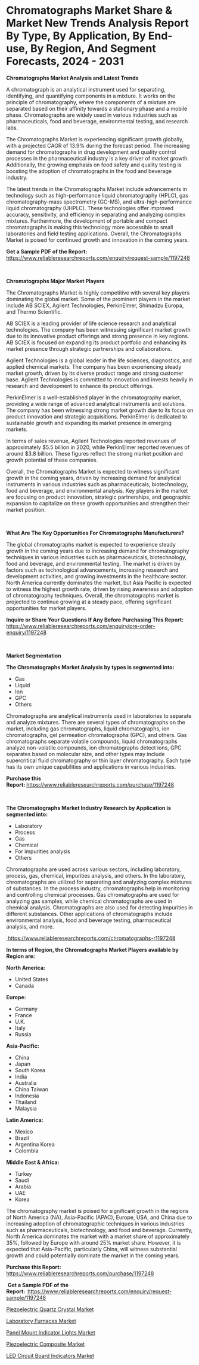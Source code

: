 <p><h1>Chromatographs Market Share & Market New Trends Analysis Report By Type, By Application, By End-use, By Region, And Segment Forecasts, 2024 - 2031</h1></p><p><strong>Chromatographs Market Analysis and Latest Trends</strong></p>
<p><p>A chromatograph is an analytical instrument used for separating, identifying, and quantifying components in a mixture. It works on the principle of chromatography, where the components of a mixture are separated based on their affinity towards a stationary phase and a mobile phase. Chromatographs are widely used in various industries such as pharmaceuticals, food and beverage, environmental testing, and research labs.</p><p>The Chromatographs Market is experiencing significant growth globally, with a projected CAGR of 13.9% during the forecast period. The increasing demand for chromatographs in drug development and quality control processes in the pharmaceutical industry is a key driver of market growth. Additionally, the growing emphasis on food safety and quality testing is boosting the adoption of chromatographs in the food and beverage industry.</p><p>The latest trends in the Chromatographs Market include advancements in technology such as high-performance liquid chromatography (HPLC), gas chromatography-mass spectrometry (GC-MS), and ultra-high-performance liquid chromatography (UHPLC). These technologies offer improved accuracy, sensitivity, and efficiency in separating and analyzing complex mixtures. Furthermore, the development of portable and compact chromatographs is making this technology more accessible to small laboratories and field testing applications. Overall, the Chromatographs Market is poised for continued growth and innovation in the coming years.</p></p>
<p><strong>Get a Sample PDF of the Report:&nbsp;</strong> <a href="https://www.reliableresearchreports.com/enquiry/request-sample/1197248">https://www.reliableresearchreports.com/enquiry/request-sample/1197248</a></p>
<p>&nbsp;</p>
<p><strong>Chromatographs Major Market Players</strong></p>
<p><p>The Chromatographs Market is highly competitive with several key players dominating the global market. Some of the prominent players in the market include AB SCIEX, Agilent Technologies, PerkinElmer, Shimadzu Europa, and Thermo Scientific.</p><p>AB SCIEX is a leading provider of life science research and analytical technologies. The company has been witnessing significant market growth due to its innovative product offerings and strong presence in key regions. AB SCIEX is focused on expanding its product portfolio and enhancing its market presence through strategic partnerships and collaborations.</p><p>Agilent Technologies is a global leader in the life sciences, diagnostics, and applied chemical markets. The company has been experiencing steady market growth, driven by its diverse product range and strong customer base. Agilent Technologies is committed to innovation and invests heavily in research and development to enhance its product offerings.</p><p>PerkinElmer is a well-established player in the chromatography market, providing a wide range of advanced analytical instruments and solutions. The company has been witnessing strong market growth due to its focus on product innovation and strategic acquisitions. PerkinElmer is dedicated to sustainable growth and expanding its market presence in emerging markets.</p><p>In terms of sales revenue, Agilent Technologies reported revenues of approximately $5.5 billion in 2020, while PerkinElmer reported revenues of around $3.8 billion. These figures reflect the strong market position and growth potential of these companies.</p><p>Overall, the Chromatographs Market is expected to witness significant growth in the coming years, driven by increasing demand for analytical instruments in various industries such as pharmaceuticals, biotechnology, food and beverage, and environmental analysis. Key players in the market are focusing on product innovation, strategic partnerships, and geographic expansion to capitalize on these growth opportunities and strengthen their market position.</p></p>
<p>&nbsp;</p>
<p><strong>What Are The Key Opportunities For Chromatographs Manufacturers?</strong></p>
<p><p>The global chromatographs market is expected to experience steady growth in the coming years due to increasing demand for chromatography techniques in various industries such as pharmaceuticals, biotechnology, food and beverage, and environmental testing. The market is driven by factors such as technological advancements, increasing research and development activities, and growing investments in the healthcare sector. North America currently dominates the market, but Asia Pacific is expected to witness the highest growth rate, driven by rising awareness and adoption of chromatography techniques. Overall, the chromatographs market is projected to continue growing at a steady pace, offering significant opportunities for market players.</p></p>
<p><strong>Inquire or Share Your Questions If Any Before Purchasing This Report:</strong> <a href="https://www.reliableresearchreports.com/enquiry/pre-order-enquiry/1197248">https://www.reliableresearchreports.com/enquiry/pre-order-enquiry/1197248</a></p>
<p>&nbsp;</p>
<p><strong>Market Segmentation</strong></p>
<p><strong>The Chromatographs Market Analysis by types is segmented into:</strong></p>
<p><ul><li>Gas</li><li>Liquid</li><li>Ion</li><li>GPC</li><li>Others</li></ul></p>
<p><p>Chromatographs are analytical instruments used in laboratories to separate and analyze mixtures. There are several types of chromatographs on the market, including gas chromatographs, liquid chromatographs, ion chromatographs, gel permeation chromatographs (GPC), and others. Gas chromatographs separate volatile compounds, liquid chromatographs analyze non-volatile compounds, ion chromatographs detect ions, GPC separates based on molecular size, and other types may include supercritical fluid chromatography or thin layer chromatography. Each type has its own unique capabilities and applications in various industries.</p></p>
<p><strong>Purchase this Report:&nbsp;</strong><a href="https://www.reliableresearchreports.com/purchase/1197248">https://www.reliableresearchreports.com/purchase/1197248</a></p>
<p>&nbsp;</p>
<p><strong>The Chromatographs Market Industry Research by Application is segmented into:</strong></p>
<p><ul><li>Laboratory</li><li>Process</li><li>Gas</li><li>Chemical</li><li>For impurities analysis</li><li>Others</li></ul></p>
<p><p>Chromatographs are used across various sectors, including laboratory, process, gas, chemical, impurities analysis, and others. In the laboratory, chromatographs are utilized for separating and analyzing complex mixtures of substances. In the process industry, chromatographs help in monitoring and controlling chemical processes. Gas chromatographs are used for analyzing gas samples, while chemical chromatographs are used in chemical analysis. Chromatographs are also used for detecting impurities in different substances. Other applications of chromatographs include environmental analysis, food and beverage testing, pharmaceutical analysis, and more.</p></p>
<p><a href="https://www.reliableresearchreports.com/chromatographs-r1197248">&nbsp;https://www.reliableresearchreports.com/chromatographs-r1197248</a></p>
<p><strong>In terms of Region, the Chromatographs Market Players available by Region are:</strong></p>
<p>
    <p> <strong> North America: </strong>
        <ul>
            <li>United States</li>
            <li>Canada</li>
        </ul>
        </p> 
    <p> <strong> Europe: </strong>
        <ul>
            <li>Germany</li>
            <li>France</li>
            <li>U.K.</li>
            <li>Italy</li>
            <li>Russia</li>
        </ul>
        </p> 
    <p> <strong> Asia-Pacific: </strong>
        <ul>
            <li>China</li>
            <li>Japan</li>
            <li>South Korea</li>
            <li>India</li>
            <li>Australia</li>
            <li>China Taiwan</li>
            <li>Indonesia</li>
            <li>Thailand</li>
            <li>Malaysia</li>
        </ul>
        </p> 
    <p> <strong> Latin America: </strong>
        <ul>
            <li>Mexico</li>
            <li>Brazil</li>
            <li>Argentina Korea</li>
            <li>Colombia</li>
        </ul>
        </p> 
    <p> <strong> Middle East & Africa: </strong>
        <ul>
            <li>Turkey</li>
            <li>Saudi</li>
            <li>Arabia</li>
            <li>UAE</li>
            <li>Korea</li>
        </ul>
    </p>
    </p>
<p><p>The chromatography market is poised for significant growth in the regions of North America (NA), Asia-Pacific (APAC), Europe, USA, and China due to increasing adoption of chromatographic techniques in various industries such as pharmaceuticals, biotechnology, and food and beverage. Currently, North America dominates the market with a market share of approximately 35%, followed by Europe with around 25% market share. However, it is expected that Asia-Pacific, particularly China, will witness substantial growth and could potentially dominate the market in the coming years.</p></p>
<p><strong>Purchase this Report: </strong><a href="https://www.reliableresearchreports.com/purchase/1197248">https://www.reliableresearchreports.com/purchase/1197248</a></p>
<p>&nbsp;<strong>Get a Sample PDF of the Report:&nbsp;&nbsp;</strong><a href="https://www.reliableresearchreports.com/enquiry/request-sample/1197248">https://www.reliableresearchreports.com/enquiry/request-sample/1197248</a></p>
<p><strong></strong></p>
<p><p><a href="https://issuu.com/reportprime-2/docs/piezoelectric-quartz-crystal-market-size-2030.pptx">Piezoelectric Quartz Crystal Market</a></p><p><a href="https://github.com/derrinmiltonellis35gcl/Market-Research-Report-List-2/blob/main/laboratory-furnaces-market.md">Laboratory Furnaces Market</a></p><p><a href="https://www.linkedin.com/pulse/panel-mount-indicator-lights-market-insight-trends-growth-forecasted-dhpuf?trackingId=sEE%2F8AkfnYxs%2FcoBixRATQ%3D%3D">Panel Mount Indicator Lights Market</a></p><p><a href="https://issuu.com/reportprime-2/docs/piezoelectric-composite-market-size-2030.pptx">Piezoelectric Composite Market</a></p><p><a href="https://www.linkedin.com/pulse/led-circuit-board-indicators-market-outlook-industry-overview-qyujf?trackingId=Sl2Wzaf3K1WdRziHrZd7gg%3D%3D">LED Circuit Board Indicators Market</a></p></p>